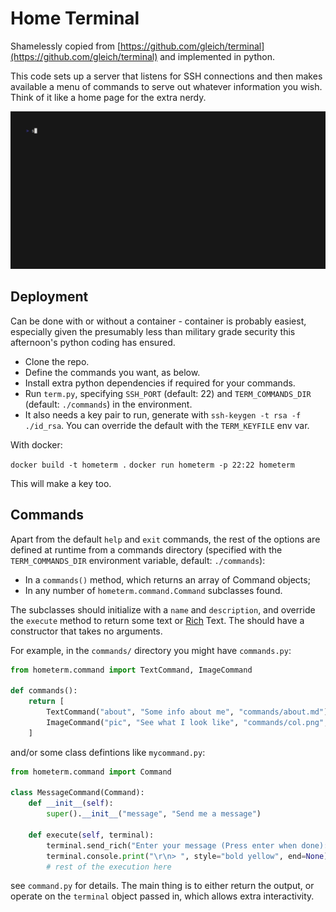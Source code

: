 # Home Terminal

Shamelessly copied from [https://github.com/gleich/terminal](https://github.com/gleich/terminal) and implemented in python.

This code sets up a server that listens for SSH connections and then makes available a menu of commands to serve out whatever information you wish. Think of it like a home page for the extra nerdy.

![example](docs/demo.gif)

## Deployment

Can be done with or without a container - container is probably easiest, especially given the presumably less than military grade security this afternoon's python coding has ensured.

- Clone the repo.
- Define the commands you want, as below.
- Install extra python dependencies if required for your commands.
- Run `term.py`, specifying `SSH_PORT` (default: 22) and `TERM_COMMANDS_DIR` (default: `./commands`) in the environment.
- It also needs a key pair to run, generate with `ssh-keygen -t rsa -f ./id_rsa`. You can override the default with the `TERM_KEYFILE` env var.

With docker:

`docker build -t hometerm .`
`docker run hometerm -p 22:22 hometerm`

This will make a key too.

## Commands

Apart from the default `help` and `exit` commands, the rest of the options are defined at runtime from a commands directory (specified with the `TERM_COMMANDS_DIR` environment variable, default: `./commands`):

- In a `commands()` method, which returns an array of Command objects;
- In any number of `hometerm.command.Command` subclasses found.

The subclasses should initialize with a `name` and `description`, and override the `execute` method to return some text or [Rich](https://github.com/Textualize/rich) Text. The should have a constructor that takes no arguments.

For example, in the `commands/` directory you might have `commands.py`:
```python
from hometerm.command import TextCommand, ImageCommand

def commands():
    return [
        TextCommand("about", "Some info about me", "commands/about.md"),
        ImageCommand("pic", "See what I look like", "commands/col.png", size=[42, 64]),
    ]
```

and/or some class defintions like `mycommand.py`:

```python
from hometerm.command import Command

class MessageCommand(Command):
    def __init__(self):
        super().__init__("message", "Send me a message")

    def execute(self, terminal):
        terminal.send_rich("Enter your message (Press enter when done):")
        terminal.console.print("\r\n> ", style="bold yellow", end=None)
        # rest of the execution here 
```

see `command.py` for details. The main thing is to either return the output, or operate on the `terminal` object passed in, which allows extra interactivity.
